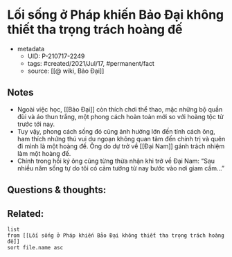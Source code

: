 ---
---

# Lối sống ở Pháp khiến Bảo Đại không thiết tha trọng trách hoàng đế

- metadata
	- UID: P-210717-2249
	- tags: #created/2021/Jul/17, #permanent/fact 
	- source: [[@ wiki, Bảo Đại]]

## Notes
- Ngoài việc học, [[Bảo Đại]] còn thích chơi thể thao, mặc những bộ quần đùi và áo thun trắng, một phong cách hoàn toàn mới so với hoàng tộc từ trước tới nay. 
- Tuy vậy, phong cách sống đó cũng ảnh hưởng lớn đến tính cách ông, ham thích nhứng thú vui du ngoạn không quan tâm đến chính trị và quên đi mình là một hoàng đế. Ông do dự trở về [[Đại Nam]] gánh trách nhiệm làm một hoàng đế. 
- Chính trong hồi ký ông cũng từng thừa nhận khi trở về Đại Nam: “Sau nhiều năm sống tự do tôi có cảm tưởng từ nay bước vào nơi giam cầm…”

## Questions & thoughts:

## Related:
```dataview
list
from [[Lối sống ở Pháp khiến Bảo Đại không thiết tha trọng trách hoàng đế]]
sort file.name asc
```
